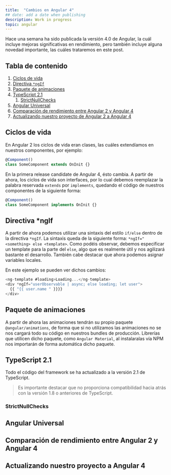 ```yaml
---
title:  "Cambios en Angular 4"
## date: add a date when publishing
description: Work in progress
topic: angular
---
```


Hace una semana ha sido publicada la versión 4.0 de Angular, la cuál incluye mejoras
significativas en rendimiento, pero también incluye alguna novedad importante, las cuáles
trataremos en este post.

## Tabla de contenido

1. [Ciclos de vida](#ciclos-de-vida)
2. [Directiva `*ngIf`](#directiva-ngif)
3. [Paquete de animaciones](#paquete-de-animaciones)
4. [TypeScript 2.1](#typescript-21)
   1. [StrictNullChecks](#strict-null-checks)
5. [Angular Universal](#angular-universal)
6. [Comparación de rendimiento entre Angular 2 y Angular 4](#mejoras-en-rendimiento)
7. [Actualizando nuestro proyecto de Angular 2 a Angular 4](#actualizando-nuestro-proyecto-de-angular-2-a-angular-4)

## Ciclos de vida

En Angular 2 los ciclos de vida eran clases, las cuáles extendíamos en nuestros componentes,
por ejemplo:

```ts
@Component()
class SomeComponent extends OnInit {}
```

En la primera release candidate de Angular 4, ésto cambia. A partir de ahora, los ciclos de vida
son interfaces, por lo cual debemos reemplazar la palabra reservada `extends` por `implements`,
quedando el código de nuestros componentes de la siguiente forma:

```ts
@Component()
class SomeComponent implements OnInit {}
```

## Directiva *ngIf

A partir de ahora podemos utilizar una sintaxis del estilo `if/else` dentro de la directiva `*ngIf`. La sintaxis
queda de la siguiente forma: `*ngIf="<something> else <template>`. Como podéis observar, debemos especificar
un template para la parte del `else`, algo que es realmente útil y nos agilizará bastante el desarrollo.
También cabe destacar que ahora podemos asignar variables locales.

En este ejemplo se pueden ver dichos cambios:

```ts
<ng-template #loading>Loading...</ng-template>
<div *ngIf="userObservable | async; else loading; let user">
  {{ "{{ user.name " }}}}
</div>
```

## Paquete de animaciones

A partir de ahora las animaciones tendrán su propio paquete `@angular/animations`, de forma que si no utilizamos
las animaciones no se nos cargará todo su código en nuestros bundles de producción. Librerías que utilicen dicho
paquete, como `Angular Material`, al instalaralas vía NPM nos importarán de forma automática dicho paquete.

## TypeScript 2.1

Todo el código del framework se ha actualizado a la versión 2.1 de TypeScript.

> Es importante destacar que no proporciona compatibilidad hacia atrás con la versión 1.8 o anteriores de TypeScript.

### StrictNullChecks

## Angular Universal



## Comparación de rendimiento entre Angular 2 y Angular 4

## Actualizando nuestro proyecto a Angular 4